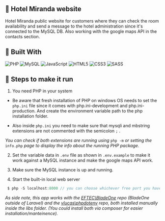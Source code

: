 
## 📰 Hotel Miranda website

  

Hotel Miranda public website for customers where they can check the room availability and send a message to the hotel administration since it's connected to the MySQL DB. Also working with the google maps API in the contacts section.

  

## 🔧 Built With

  

![PHP](https://img.shields.io/badge/php-%23777BB4.svg?style=for-the-badge&logo=php&logoColor=white) ![MySQL](https://img.shields.io/badge/mysql-%2300f.svg?style=for-the-badge&logo=mysql&logoColor=white) ![JavaScript](https://img.shields.io/badge/javascript-%23323330.svg?style=for-the-badge&logo=javascript&logoColor=%23F7DF1E) ![HTML5](https://img.shields.io/badge/html5-%23E34F26.svg?style=for-the-badge&logo=html5&logoColor=white) ![CSS3](https://img.shields.io/badge/css3-%231572B6.svg?style=for-the-badge&logo=css3&logoColor=white) ![SASS](https://img.shields.io/badge/SASS-hotpink.svg?style=for-the-badge&logo=SASS&logoColor=white)
  


## 🔑 Steps to make it run



1. You need PHP in your system 

- Be aware that fresh installation of PHP on windows OS needs to set the `php.ini` file since it comes with php.ini-development and php.ini-production. And create the environment variable path to the php installation folder.

- Also inside `php.ini` you need to make sure that mysqli and mbstring extensions are not commented with the semicolon `;` .

_You can check if both extensions are running using_  `php -m`  _or setting the_  `info.php`  _page to display the info about the running PHP package._

2. Set the variable data in `.env` file as shown in `.env.example` to make it work against a MySQL instance and make the google maps API work.

3. Make sure the MySQL instance is up and running.

4. Start the built-in local web server

```javascript
 $ php -S localhost:8000 // you can choose whichever free port you have
```
_As side note, this app works with the [EFTEC\BladeOne](https://github.com/EFTEC/BladeOne) repo (BladeOne outside of Laravel) and the [vlucas\phpdotenv](https://github.com/vlucas/phpdotenv) repo, both installed manually inside the libs folder. (You could install both via composer for easier installation/manteinence)._